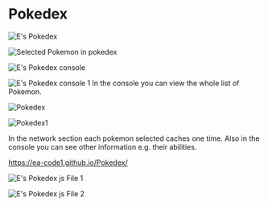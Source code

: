 # Pokedex
![E's Pokedex](https://user-images.githubusercontent.com/84244408/121811898-c9869f80-cc5d-11eb-93c1-5648e2670158.jpg)

![Selected Pokemon in pokedex](https://user-images.githubusercontent.com/84244408/121812372-7e6d8c00-cc5f-11eb-962c-7cc1c0f279a4.jpg)

![E's Pokedex console](https://user-images.githubusercontent.com/84244408/121818075-f5fde400-cc7c-11eb-9f50-01074170c1fa.jpg)

![E's Pokedex console 1](https://user-images.githubusercontent.com/84244408/121818082-fe561f00-cc7c-11eb-87c3-efc49844233f.jpg)
In the console you can view the whole list of Pokemon. 

![Pokedex](https://user-images.githubusercontent.com/84244408/121818760-0d3ed080-cc81-11eb-9d62-69e3bd3ac9cc.gif)

![Pokedex1](https://user-images.githubusercontent.com/84244408/121818790-2fd0e980-cc81-11eb-9647-3a8c7ab2ee82.gif)

In the network section each pokemon selected caches one time. Also in the console you can see other information e.g. their abilities. 

https://ea-code1.github.io/Pokedex/

![E's Pokedex js File 1](https://user-images.githubusercontent.com/84244408/121811949-faff6b00-cc5d-11eb-92a5-cdfe8338f894.jpg)

![E's Pokedex js File 2](https://user-images.githubusercontent.com/84244408/121811954-00f54c00-cc5e-11eb-9a8e-5b7f4bd4297f.jpg)
